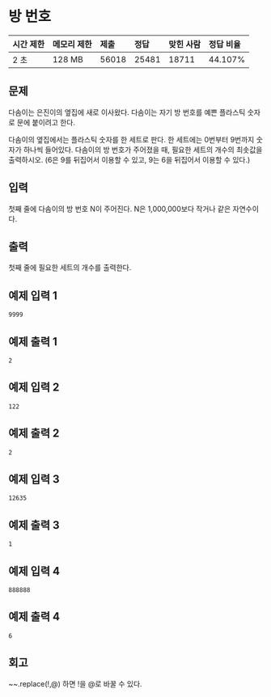 # 방 번호

| 시간 제한 | 메모리 제한 | 제출  | 정답  | 맞힌 사람 | 정답 비율 |
| :-------- | :---------- | :---- | :---- | :-------- | :-------- |
| 2 초      | 128 MB      | 56018 | 25481 | 18711     | 44.107%   |

## 문제

다솜이는 은진이의 옆집에 새로 이사왔다. 다솜이는 자기 방 번호를 예쁜 플라스틱 숫자로 문에 붙이려고 한다.

다솜이의 옆집에서는 플라스틱 숫자를 한 세트로 판다. 한 세트에는 0번부터 9번까지 숫자가 하나씩 들어있다. 다솜이의 방 번호가 주어졌을 때, 필요한 세트의 개수의 최솟값을 출력하시오. (6은 9를 뒤집어서 이용할 수 있고, 9는 6을 뒤집어서 이용할 수 있다.)

## 입력

첫째 줄에 다솜이의 방 번호 N이 주어진다. N은 1,000,000보다 작거나 같은 자연수이다.

## 출력

첫째 줄에 필요한 세트의 개수를 출력한다.

## 예제 입력 1

```
9999
```

## 예제 출력 1

```
2
```

## 예제 입력 2

```
122
```

## 예제 출력 2

```
2
```

## 예제 입력 3

```
12635
```

## 예제 출력 3

```
1
```

## 예제 입력 4

```
888888
```

## 예제 출력 4

```
6
```

## 회고
~~.replace(!,@) 하면 !을 @로 바꿀 수 있다.